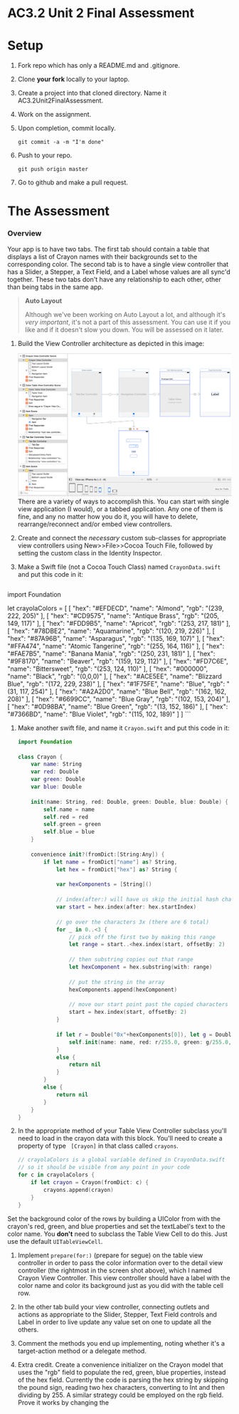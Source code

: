# AC3.2 Unit 2 Final Assessment

# Setup

1. Fork repo which has only a README.md and .gitignore.
2. Clone **your fork** locally to your laptop.
3. Create a project into that cloned directory. Name it AC3.2Unit2FinalAssessment.
4. Work on the assignment.
5. Upon completion, commit locally.

	```
	git commit -a -m "I'm done"
	```
7. Push to your repo.

	```
	git push origin master
	```
8. Go to github and make a pull request.

# The Assessment

### Overview

Your app is to have two tabs. The first tab should contain a table that displays a list of Crayon names
with their backgrounds set to the corresponding color. The second tab is to have a single view controller
that has a Slider, a Stepper, a Text Field, and a Label whose values are all sync'd together. These two tabs
don't have any relationship to each other, other than being tabs in the same app.

> **Auto Layout**
>
> Although we've been working on Auto Layout a lot, and although it's _very important_, 
> it's not a part of this assessment. You can use it if you like and if it doesn't slow you down.
> You will be assessed on it later.

1. Build the View Controller architecture as depicted in this image:

	![Storyboard](storyboard.png)
	There are a variety of ways to accomplish this. You can start with single view application (I would), 
	or a tabbed application. Any one of them is fine, and any no matter how you do it, you will have to
	delete, rearrange/reconnect and/or embed view controllers.

1. Create and connect the _necessary_ custom sub-classes for appropriate view controllers 
using New>>File>>Cocoa Touch File, followed by setting the custom class in the Identity Inspector. 

1. Make a Swift file (not a Cocoa Touch Class) named ```CrayonData.swift``` and put this code in it:

	```swift
import Foundation

let crayolaColors = [
    [
        "hex": "#EFDECD",
        "name": "Almond",
        "rgb": "(239, 222, 205)"
    ],
    [
        "hex": "#CD9575",
        "name": "Antique Brass",
        "rgb": "(205, 149, 117)"
    ],
    [
        "hex": "#FDD9B5",
        "name": "Apricot",
        "rgb": "(253, 217, 181)"
    ],
    [
        "hex": "#78DBE2",
        "name": "Aquamarine",
        "rgb": "(120, 219, 226)"
    ],
    [
        "hex": "#87A96B",
        "name": "Asparagus",
        "rgb": "(135, 169, 107)"
    ],
    [
        "hex": "#FFA474",
        "name": "Atomic Tangerine",
        "rgb": "(255, 164, 116)"
    ],
    [
        "hex": "#FAE7B5",
        "name": "Banana Mania",
        "rgb": "(250, 231, 181)"
    ],
    [
        "hex": "#9F8170",
        "name": "Beaver",
        "rgb": "(159, 129, 112)"
    ],
    [
        "hex": "#FD7C6E",
        "name": "Bittersweet",
        "rgb": "(253, 124, 110)"
    ],
    [
        "hex": "#000000",
        "name": "Black",
        "rgb": "(0,0,0)"
    ],
    [
        "hex": "#ACE5EE",
        "name": "Blizzard Blue",
        "rgb": "(172, 229, 238)"
    ],
    [
        "hex": "#1F75FE",
        "name": "Blue",
        "rgb": "(31, 117, 254)"
    ],
    [
        "hex": "#A2A2D0",
        "name": "Blue Bell",
        "rgb": "(162, 162, 208)"
    ],
    [
        "hex": "#6699CC",
        "name": "Blue Gray",
        "rgb": "(102, 153, 204)"
    ],
    [
        "hex": "#0D98BA",
        "name": "Blue Green",
        "rgb": "(13, 152, 186)"
    ],
    [
        "hex": "#7366BD",
        "name": "Blue Violet",
        "rgb": "(115, 102, 189)"
    ]
]
	```
1. Make another swift file, and name it ```Crayon.swift``` and put this code in it:

	```swift
	import Foundation

	class Crayon {
		var name: String
		var red: Double
		var green: Double
		var blue: Double
	    
		init(name: String, red: Double, green: Double, blue: Double) {
		    self.name = name
		    self.red = red
		    self.green = green
		    self.blue = blue
		}
	    
		convenience init?(fromDict:[String:Any]) {
		    if let name = fromDict["name"] as? String,
		        let hex = fromDict["hex"] as? String {
		        
		        var hexComponents = [String]()
		        
		        // index(after:) will have us skip the initial hash character
		        var start = hex.index(after: hex.startIndex)
		        
		        // go over the characters 3x (there are 6 total)
		        for _ in 0..<3 {
		            // pick off the first two by making this range
		            let range = start..<hex.index(start, offsetBy: 2)
		            
		            // then substring copies out that range
		            let hexComponent = hex.substring(with: range)
		            
		            // put the string in the array
		            hexComponents.append(hexComponent)
		            
		            // move our start point past the copied characters
		            start = hex.index(start, offsetBy: 2)
		        }
		        
		        if let r = Double("0x"+hexComponents[0]), let g = Double("0x"+hexComponents[1]), let b = Double("0x"+hexComponents[2]) {
		            self.init(name: name, red: r/255.0, green: g/255.0, blue: b/255.0)
		        }
		        else {
		            return nil
		        }
		    }
		    else {
		        return nil
		    }
		}
	}
	```

1. In the appropriate method of your Table View Controller subclass you'll need to load in the crayon data 
with this block. You'll need to create a property of type ``` [Crayon]``` in that class called ```crayons```.

	```swift
	// crayolaColors is a global variable defined in CrayonData.swift 
	// so it should be visible from any point in your code
	for c in crayolaColors {
	    if let crayon = Crayon(fromDict: c) {
	        crayons.append(crayon)
	    }
	}
	```
Set the background color of the rows by building a UIColor from with the crayon's red, green, and blue 
properties and set the textLabel's text to the color name. You **don't** need to subclass the Table View Cell
to do this. Just use the default ```UITableViewCell```.

1. Implement ```prepare(for:)``` (prepare for segue) on the table view controller in order to pass the
color information over to the detail view controller (the rightmost in the screen shot above), which I named
Crayon View Controller. This view controller should have a label with the color name and color its background
just as you did with the table cell row.

1. In the other tab build your view controller, connecting outlets and actions as appropriate to 
the Slider, Stepper, Text Field controls and Label in order to live update any value set on one to
update all the others.

1. Comment the methods you end up implementing, noting whether it's a target-action method or 
a delegate method.

1. Extra credit. Create a convenience initializer on the Crayon model that uses the "rgb" field 
to populate the red, green, blue properties, instead of the hex field. Currently the code is parsing
the hex string by skipping the pound sign, reading two hex characters, converting to Int and then 
dividing by 255. A similar strategy could be employed on the rgb field. Prove it works by changing the 


